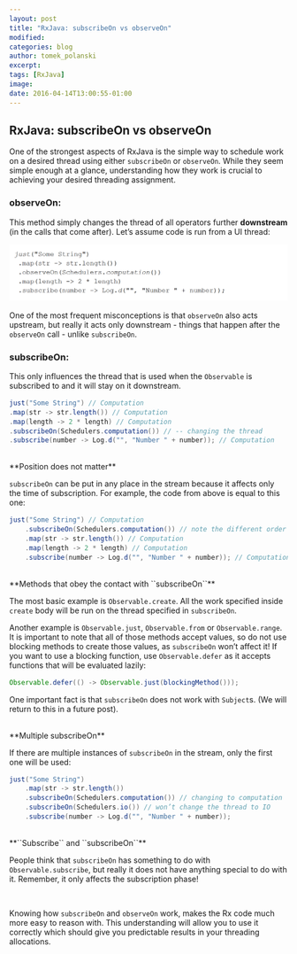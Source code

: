 ```yaml
---
layout: post
title: "RxJava: subscribeOn vs observeOn"
modified:
categories: blog
author: tomek_polanski
excerpt:
tags: [RxJava]
image:
date: 2016-04-14T13:00:55-01:00
---
```



## RxJava: subscribeOn vs observeOn

One of the strongest aspects of RxJava is the simple way to schedule work on a desired thread using either ``subscribeOn`` or ``observeOn``. While they seem simple enough at a glance, understanding how they work is crucial to achieving your desired threading assignment.  


### observeOn:
This method simply changes the thread of all operators further **downstream** (in the calls that come after). Let’s assume code is run from a UI thread: 

<picture>
	<img src="/images/ObserveOn.gif" alt="image">
</picture>

One of the most frequent misconceptions is that ``observeOn`` also acts upstream, but really it acts only downstream - things that happen after the ``observeOn`` call - unlike ``subscribeOn``.  

### subscribeOn:
This only influences the thread that is used when the ``Observable`` is subscribed to and it will stay on it downstream.  


``` java
just("Some String") // Computation
.map(str -> str.length()) // Computation
.map(length -> 2 * length) // Computation
.subscribeOn(Schedulers.computation()) // -- changing the thread
.subscribe(number -> Log.d("", "Number " + number)); // Computation
```
<br />
**Position does not matter**

``subscribeOn`` can be put in any place in the stream because it affects only the time of subscription. For example, the code from above is equal to this one:

``` java
just("Some String") // Computation
    .subscribeOn(Schedulers.computation()) // note the different order
    .map(str -> str.length()) // Computation
    .map(length -> 2 * length) // Computation
    .subscribe(number -> Log.d("", "Number " + number)); // Computation
```
<br />
**Methods that obey the contact with ``subscribeOn``** 

The most basic example is ``Observable.create``. All the work specified inside ``create`` body will be run on the thread specified in ``subscribeOn``. 

Another example is ``Observable.just``, ``Observable.from`` or ``Observable.range``.  It is important to note that all of those methods accept values, so do not use blocking methods to create those values, as ``subscribeOn`` won’t affect it! 
If you want to use a blocking function, use ``Observable.defer`` as it accepts functions that will be evaluated lazily:
``` java
Observable.defer(() -> Observable.just(blockingMethod()));
```

One important fact is that ``subscribeOn`` does not work with ``Subject``s.  (We will return to this in a future post).  

<br />
**Multiple subscribeOn** 

If there are multiple instances of ``subscribeOn`` in the stream,  only the first one will be used:

``` java
just("Some String")
    .map(str -> str.length())
    .subscribeOn(Schedulers.computation()) // changing to computation
    .subscribeOn(Schedulers.io()) // won’t change the thread to IO
    .subscribe(number -> Log.d("", "Number " + number)); 
```
<br />
**``Subscribe`` and ``subscribeOn``** 

People think that ``subscribeOn`` has something to do with ``Observable.subscribe``, but really it does not have anything special to do with it.  Remember, it only affects the subscription phase!

<br />

Knowing how ``subscribeOn`` and ``observeOn`` work, makes the Rx code much more easy to reason with. This understanding will allow you to use it correctly which should give you predictable results in your threading allocations.


